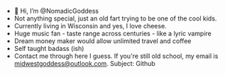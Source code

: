 - 👋 Hi, I’m @NomadicGoddess
- Not anything special, just an old fart trying to be one of the cool kids.
- Currently living in Wisconsin and yes, I love cheese. 
- Huge music fan - taste range across centuries - like a lyric vampire
- Dream money maker would allow unlimited travel and coffee
- Self taught badass (ish)
- Contact me through here I guess. If you're still old school, my email is midwestgoddess@outlook.com. Subject: Github

<!---
NomadicGoddess/NomadicGoddess is a ✨ special ✨ repository because its `README.md` (this file) appears on your GitHub profile.
You can click the Preview link to take a look at your changes.
--->
